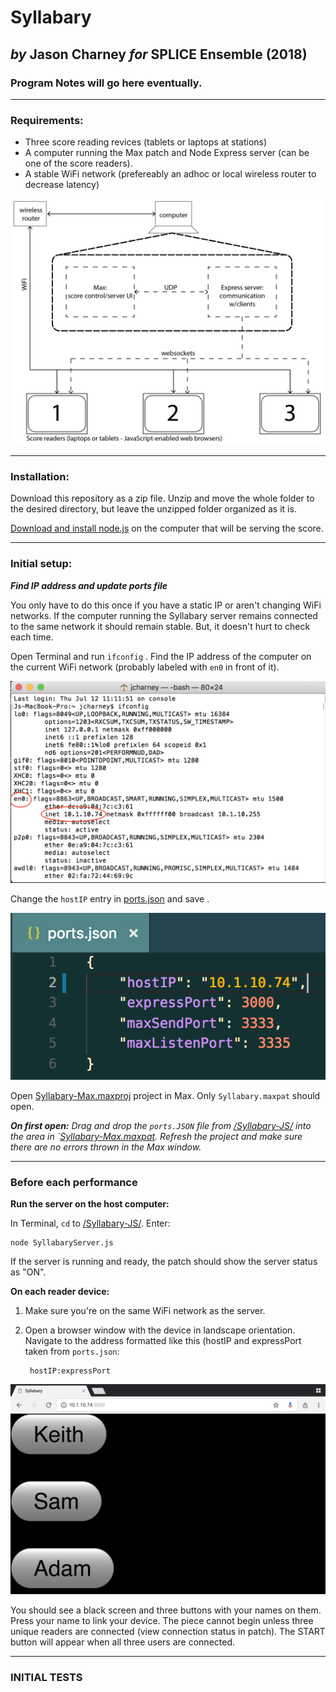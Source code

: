 # **Syllabary**
## *by* **Jason Charney** *for* **SPLICE Ensemble** (2018)

### Program Notes will go here eventually.
---

### Requirements:
- Three score reading revices (tablets or laptops at stations)
- A computer running the Max patch and Node Express server (can be one of the score readers).
- A stable WiFi network (prefereably an adhoc or local wireless router to decrease latency)

![Signal routing](https://raw.githubusercontent.com/jasoncharney/syllabary/master/readme-imgs/signaldiagram.png)

---
### Installation: 

Download this repository as a zip file. Unzip and move the whole folder to the desired directory, but leave the unzipped folder organized as it is.

[Download and install node.js](https://nodejs.org/en/download/) on the computer that will be serving the score.

---

### Initial setup:

***Find IP address and update ports file*** 

You only have to do this once if you have a static IP or aren't changing WiFi networks. If the computer running the Syllabary server remains connected to the same network it should remain stable. But, it doesn't hurt to check each time. 

Open Terminal and run `ifconfig` . Find the IP address of the computer on the current WiFi network (probably labeled with `en0` in front of it).

![ifconfig](https://raw.githubusercontent.com/jasoncharney/syllabary/master/readme-imgs/ifconfig.png)

Change the `hostIP` entry in [ports.json]() and save .

![ports](https://raw.githubusercontent.com/jasoncharney/syllabary/master/readme-imgs/ports.png)

Open [Syllabary-Max.maxproj]() project in Max. Only `Syllabary.maxpat` should open.

***On first open:** Drag and drop the `ports.JSON` file from [/Syllabary-JS/](/Syllabary-JS/) into the area in `[Syllabary-Max.maxpat](). Refresh the project and make sure there are no errors thrown in the Max window.*

---

### Before each performance

**Run the server on the host computer:**

In Terminal, `cd` to  [/Syllabary-JS/](/Syllabary-JS/). Enter:
 
    node SyllabaryServer.js

If the server is running and ready, the patch should show the server status as "ON".

**On each reader device:**
1. Make sure you're on the same WiFi network as the server.
2. Open a browser window with the device in landscape orientation. Navigate to the address formatted like this (hostIP and expressPort taken from `ports.json`:

        hostIP:expressPort

![readerinit](https://raw.githubusercontent.com/jasoncharney/syllabary/master/readme-imgs/ipadinit.jpeg)

You should see a black screen and three buttons with your names on them. Press your name to link your device. The piece cannot begin unless three unique readers are connected (view connection status in patch). The START button will appear when all three users are connected.

---

### INITIAL TESTS 